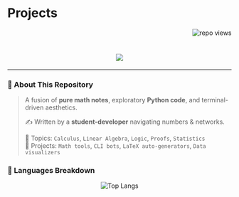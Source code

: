 # Projects 
<!-- Cyberpunk Math & Code Repo README -->

<p align="right">
  <img src="https://komarev.com/ghpvc/?username=45Clover&color=ff00ff&style=flat-square" alt="repo views" />
</p>

<h1 align="center">
  <img src="https://readme-typing-svg.herokuapp.com/?font=Fira+Code&size=30&duration=4000&pause=1000&color=00FFFF&center=true&vCenter=true&width=650&lines=🧠+MATH+MODULES+UPLOADING...;🐍+PYTHON+PROJECTS+ENGAGED.;📂+WELCOME+TO+THE+DATA+VAULT+⚡" />
</h1>

---

### 💾 About This Repository

> A fusion of **pure math notes**, exploratory **Python code**, and terminal-driven aesthetics.
>  
> ✍️ Written by a **student-developer** navigating numbers & networks.  
>  
> 🧠 Topics: `Calculus`, `Linear Algebra`, `Logic`, `Proofs`, `Statistics`  
> 🐍 Projects: `Math tools`, `CLI bots`, `LaTeX auto-generators`, `Data visualizers`

### 🧬 Languages Breakdown

<p align="center">
  <img src="https://github-readme-stats.vercel.app/api/top-langs/?username=45Clover&repo=REPO_NAME&layout=compact&theme=tokyonight&bg_color=00000000" alt="Top Langs"/>
</p>



